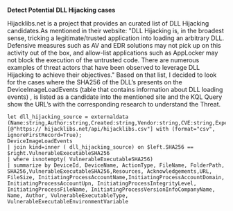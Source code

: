 **Detect Potential DLL Hijacking cases**

Hijacklibs.net is a project that provides an curated list of DLL Hijacking candidates.As mentioned in their website: "DLL Hijacking is, in the broadest sense, tricking a legitimate/trusted application into loading an arbitrary DLL. Defensive measures such as AV and EDR solutions may not pick up on this activity out of the box, and allow-list applications such as AppLocker may not block the execution of the untrusted code. There are numerous examples of threat actors that have been observed to leverage DLL Hijacking to achieve their objectives."
Based on that list, I decided to look for the cases where the SHA256 of the DLL’s presents on the DeviceImageLoadEvents (table that contains information about DLL loading events) , is listed as a candidate into the mentioned site and the KQL Query show the URL’s with the corresponding research to understand the Threat.
```
let dll_hijacking_source = externaldata
(Name:string,Author:string,Created:string,Vendor:string,CVE:string,ExpectedLocations:string,VulnerableExecutablePath:string,VulnerableExecutableType:string,VulnerableExecutableAutoElevated:string,VulnerableExecutablePrivilegeEscalation:string,VulnerableExecutableCondition:string,VulnerableExecutableSHA256:string,VulnerableExecutableEnvironmentVariable:string,Resources:string,Acknowledgements:string,URL:string)
[@"https:// hijacklibs.net/api/hijacklibs.csv"] with (format="csv", ignoreFirstRecord=True);
DeviceImageLoadEvents
| join kind=inner ( dll_hijacking_source) on $left.SHA256 == $right.VulnerableExecutableSHA256
| where isnotempty( VulnerableExecutableSHA256)
| summarize by DeviceId, DeviceName, ActionType, FileName, FolderPath, SHA256,VulnerableExecutableSHA256,Resources, Acknowledgements,URL, FileSize, InitiatingProcessAccountName,InitiatingProcessAccountDomain, InitiatingProcessAccountUpn, InitiatingProcessIntegrityLevel, InitiatingProcessFileName, InitiatingProcessVersionInfoCompanyName, Name, Author, VulnerableExecutableType, VulnerableExecutableEnvironmentVariable
```

